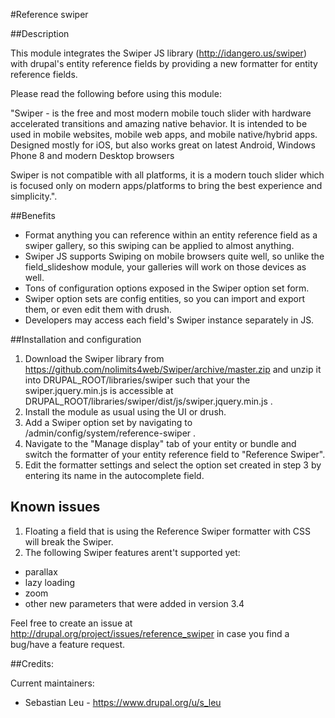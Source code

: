 #Reference swiper

##Description

This module integrates the Swiper JS library (http://idangero.us/swiper) with
drupal's entity reference fields by providing a new formatter for entity
reference fields.

Please read the following before using this module:

"Swiper - is the free and most modern mobile touch slider with hardware
accelerated transitions and amazing native behavior. It is intended to be used
in mobile websites, mobile web apps, and mobile native/hybrid apps. Designed
mostly for iOS, but also works great on latest Android, Windows Phone 8 and
modern Desktop browsers

Swiper is not compatible with all platforms, it is a modern touch slider which
is focused only on modern apps/platforms to bring the best experience and
simplicity.".

##Benefits

- Format anything you can reference within an entity reference field as a swiper
  gallery, so this swiping can be applied to almost anything.
- Swiper JS supports Swiping on mobile browsers quite well, so unlike the
  field_slideshow module, your galleries will work on those devices as well.
- Tons of configuration options exposed in the Swiper option set form.
- Swiper option sets are config entities, so you can import and export them, or
  even edit them with drush.
- Developers may access each field's Swiper instance separately in JS.

##Installation and configuration

1. Download the Swiper library from
https://github.com/nolimits4web/Swiper/archive/master.zip and unzip it into
DRUPAL_ROOT/libraries/swiper such that your the swiper.jquery.min.js is
accessible at DRUPAL_ROOT/libraries/swiper/dist/js/swiper.jquery.min.js .
2. Install the module as usual using the UI or drush.
3. Add a Swiper option set by navigating to
/admin/config/system/reference-swiper .
4. Navigate to the "Manage display" tab of your entity or bundle and switch the
   formatter of your entity reference field to "Reference Swiper".
5. Edit the formatter settings and select the option set created in step 3 by
   entering its name in the autocomplete field.

## Known issues

1. Floating a field that is using the Reference Swiper formatter with CSS will
   break the Swiper.
2. The following Swiper features arent't supported yet:
- parallax
- lazy loading
- zoom
- other new parameters that were added in version 3.4

Feel free to create an issue at
http://drupal.org/project/issues/reference_swiper in case you find a bug/have a
feature request.

##Credits:

Current maintainers:

- Sebastian Leu - https://www.drupal.org/u/s_leu
